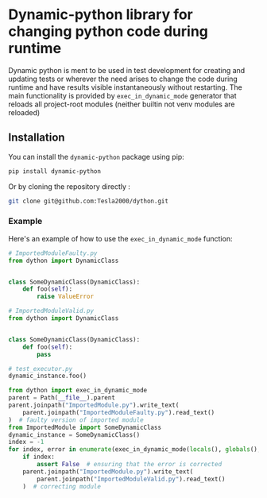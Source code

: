 # Dynamic-python library for changing python code during runtime

Dynamic python is ment to be used in test development for creating and updating tests or wherever the need arises to change the code during runtime and have results visible instantaneously without restarting. The main functionality is provided by `exec_in_dynamic_mode` generator that reloads all project-root modules (neither builtin not venv modules are reloaded)

## Installation

You can install the `dynamic-python` package using pip:

```bash
pip install dynamic-python
```

Or by cloning the repository directly :

```bash
git clone git@github.com:Tesla2000/dython.git
```

### Example

Here's an example of how to use the `exec_in_dynamic_mode` function:

```python
# ImportedModuleFaulty.py
from dython import DynamicClass


class SomeDynamicClass(DynamicClass):
    def foo(self):
        raise ValueError
```

```python
# ImportedModuleValid.py
from dython import DynamicClass


class SomeDynamicClass(DynamicClass):
    def foo(self):
        pass
```

```python
# test_executor.py
dynamic_instance.foo()
```

```python
from dython import exec_in_dynamic_mode
parent = Path(__file__).parent
parent.joinpath("ImportedModule.py").write_text(
    parent.joinpath("ImportedModuleFaulty.py").read_text()
)  # faulty version of imported module
from ImportedModule import SomeDynamicClass
dynamic_instance = SomeDynamicClass()
index = -1
for index, error in enumerate(exec_in_dynamic_mode(locals(), globals(), parent.joinpath("test_executor.py"))):
    if index:
        assert False  # ensuring that the error is corrected
    parent.joinpath("ImportedModule.py").write_text(
        parent.joinpath("ImportedModuleValid.py").read_text()
    )  # correcting module
```
